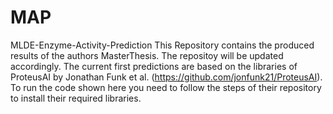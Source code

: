 # MAP
MLDE-Enzyme-Activity-Prediction
This Repository contains the produced results of the authors MasterThesis. The repositoy will be updated accordingly.
The current first predictions are based on the libraries of ProteusAI by Jonathan Funk et al. (https://github.com/jonfunk21/ProteusAI). To run the code shown here you need to follow the steps of their repository to install their required libraries.
  
